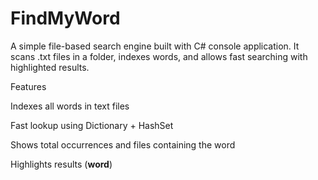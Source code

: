 # FindMyWord
A simple file-based search engine built with C# console application.
It scans .txt files in a folder, indexes words, and allows fast searching with highlighted results.

 Features

Indexes all words in text files

Fast lookup using Dictionary + HashSet

Shows total occurrences and files containing the word

Highlights results (**word**)
